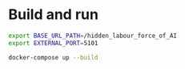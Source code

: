# Build and run
```bash
export BASE_URL_PATH=/hidden_labour_force_of_AI
export EXTERNAL_PORT=5101

docker-compose up --build
```